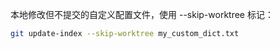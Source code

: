 本地修改但不提交的自定义配置文件，使用 --skip-worktree 标记：

```bash
git update-index --skip-worktree my_custom_dict.txt
```

